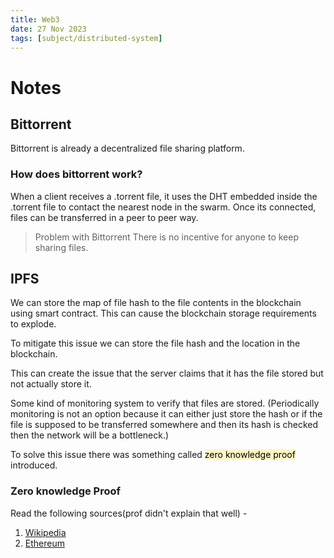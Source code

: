 ```yaml
---
title: Web3
date: 27 Nov 2023
tags: [subject/distributed-system]
---
```

# Notes
## Bittorrent
Bittorrent is already a decentralized file sharing platform. 
### How does bittorrent work? 
When a client receives a .torrent file, it uses the DHT embedded inside the .torrent file to contact the nearest node in the swarm. Once its connected, files can be transferred  in a peer to peer way.

> Problem with Bittorrent
> There is no incentive for anyone to keep sharing files. 

## IPFS
We can store the map of file hash to the file contents in the blockchain using smart contract.
This can cause the blockchain storage requirements to explode. 

To mitigate this issue we can store the file hash and the location in the blockchain. 

This can create the issue that the server claims that it has the file stored but not actually store it.

Some kind of monitoring system to verify that files are stored. (Periodically monitoring is not an option because it can either just store the hash or if the file is supposed to be transferred somewhere and then its hash is checked then the network will be a bottleneck.)

To solve this issue there was something called <mark style="background: #FFF3A3A6;">zero knowledge proof</mark> introduced.
### Zero knowledge Proof
Read the following sources(prof didn't explain that well) -
1) [Wikipedia](https://en.wikipedia.org/wiki/Zero-knowledge_proof)
2) [Ethereum](https://ethereum.org/en/zero-knowledge-proofs/)
